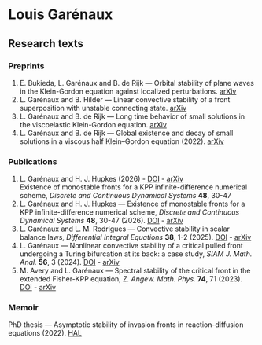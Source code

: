 # Louis Garénaux

## Research texts

### Preprints
1. E. Bukieda, L. Garénaux and B. de Rijk — Orbital stability of plane waves in the Klein-Gordon equation against localized perturbations. [arXiv](https://arxiv.org/abs/2506.06029)
1. L. Garénaux and B. Hilder — Linear convective stability of a front superposition with unstable connecting state. [arXiv](https://arxiv.org/abs/2503.09522)
1. L. Garénaux and B. de Rijk — Long time behavior of small solutions in the viscoelastic Klein-Gordon equation. [arXiv](https://arxiv.org/abs/2402.02220)
1. L. Garénaux and B. de Rijk — Global existence and decay of small solutions in a viscous half Klein–Gordon equation (2022). [arXiv](https://arxiv.org/abs/2509.13188)

### Publications

1. L. Garénaux and H. J. Hupkes (2026) - [DOI](https://doi.org/10.3934/dcds.2025134) - [arXiv](https://arxiv.org/abs/2412.16580)<br>
   Existence of monostable fronts for a KPP infinite-difference numerical scheme,
   _Discrete and Continuous Dynamical Systems_ **48**, 30-47
1. L. Garénaux and H. J. Hupkes — Existence of monostable fronts for a KPP infinite-difference numerical scheme, _Discrete and Continuous Dynamical Systems_ **48**, 30-47 (2026). [DOI](https://doi.org/10.3934/dcds.2025134) - [arXiv](https://arxiv.org/abs/2412.16580)
1. L. Garénaux and L. M. Rodrigues — Convective stability in scalar balance laws, _Differential Integral Equations_ **38**, 1-2 (2025). [DOI](https://doi.org/10.3934/dcds.2025134) - [arXiv](https://arxiv.org/abs/2412.16580)
1. L. Garénaux — Nonlinear convective stability of a critical pulled front undergoing a Turing bifurcation at its back: a case study, _SIAM J. Math. Anal._ **56**, 3 (2024). [DOI](https://doi.org/10.1137/21M1451038) - [arXiv](https://arxiv.org/abs/2110.02946)
1. M. Avery and L. Garénaux — Spectral stability of the critical front in the extended Fisher-KPP equation, _Z. Angew. Math. Phys._ **74**, 71 (2023). [DOI](https://doi.org/10.1007/s00033-023-01960-8) - [arXiv](https://arxiv.org/abs/2009.01506)

### Memoir
PhD thesis — Asymptotic stability of invasion fronts in reaction-diffusion equations (2022). [HAL]()
